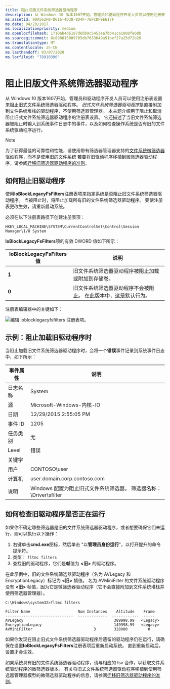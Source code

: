 ```yaml
---
title: 阻止旧版文件系统筛选器驱动程序
description: 从 Windows 10 版本1607开始，管理员和驱动程序开发人员可以使用注册表设置来阻止旧式文件系统筛选器驱动程序。
ms.assetid: 90A562FB-D616-4D38-8D4F-7EFCDF9E617F
ms.date: 04/20/2017
ms.localizationpriority: medium
ms.openlocfilehash: 1710ab4d6187d6bb9c5453ea7bb41ca1008fe08b
ms.sourcegitcommit: 8c898615009705db7633649a51bef27a25d72b26
ms.translationtype: MT
ms.contentlocale: zh-CN
ms.lasthandoff: 03/07/2020
ms.locfileid: "78910390"
---
```

# <a name="blocking-legacy-file-system-filter-drivers"></a>阻止旧版文件系统筛选器驱动程序

从 Windows 10 版本1607开始，管理员和驱动程序开发人员可以使用注册表设置来阻止旧式文件系统筛选器驱动程序。 *旧式文件系统筛选器驱动程序*是直接附加到文件系统堆栈的驱动程序，不使用筛选器管理器。 本主题介绍用于阻止和取消阻止旧式文件系统筛选器驱动程序的注册表设置。 它还描述了当旧文件系统筛选器被阻止时输入到系统事件日志中的事件，以及如何检查操作系统是否有旧的文件系统驱动程序运行。

> [!NOTE]
> 为了获得最佳的可靠性和性能，请使用带有筛选器管理器支持的[文件系统微筛选器驱动程序]((https://docs.microsoft.com/windows-hardware/drivers/ifs/filter-manager-concepts))，而不是使用旧的文件系统 若要将旧驱动程序移植到微筛选器驱动程序，请参阅[迁移旧筛选器驱动程序的准则](guidelines-for-porting-legacy-filter-drivers.md)。

## <a name="how-to-block-legacy-drivers"></a>如何阻止旧驱动程序

使用**IoBlockLegacyFsFilters**注册表项来指定系统是否阻止旧文件系统筛选器驱动程序。 当被阻止时，将阻止加载所有旧的文件系统筛选器驱动程序。 要使注册表更改生效，请重新启动系统。

必须在以下注册表路径下创建注册表项：

``` syntax
HKEY_LOCAL_MACHINE\SYSTEM\CurrentControlSet\Control\Session Manager\I/O System
```

**IoBlockLegacyFsFilters**项的有效 DWORD 值如下所示：

| **IoBlockLegacyFsFilters**值 | 说明                                                                                       |
|----------------------------------|---------------------------------------------------------------------------------------------------|
| **1**                            | 旧文件系统筛选器驱动程序被阻止加载或附加到存储卷。       |
| **0**                            | 旧文件系统筛选器驱动程序不会被阻止。 在此版本中，这是默认行为。 |

注册表编辑器中的关键如下：

![编辑 ioblocklegacyfsfilters 注册表项。](images/ioblockregkey.png)

## <a name="example-when-a-legacy-driver-is-blocked-from-loading"></a>示例：阻止加载旧驱动程序时

当阻止加载旧文件系统筛选器驱动程序时，会将一个**错误**事件记录到系统事件日志中，如下所示：

| 事件属性 | 说明 |
| -------------- | ----------- |
| 日志名称       | System      |
| 源         | Microsoft-Windows-内核-IO |
| 日期           | 12/29/2015 2:55:05 PM |
| 事件 ID       | 1205         |
| 任务类别  | 无         |
| Level          | 错误        |
| 关键字       |              |
| 用户           | CONTOSO\user |
| 计算机       | user.domain.corp.contoso.com |
| 说明    | Windows 配置为阻止旧式文件系统筛选器。 筛选器名称： \Driver\sfilter |

## <a name="how-to-check-if-legacy-drivers-are-running"></a>如何检查旧驱动程序是否正在运行

如果你不确定哪些筛选器是旧的文件系统筛选器驱动程序，或者想要确保它们未运行，则可以执行以下操作：

1. 右键单击**cmd.exe**图标，然后单击 "以**管理员身份运行**"，以打开提升的命令提示符。
2. 类型： `fltmc filters`
3. 查找旧的驱动程序，它们是**帧**值为 **&lt;旧&gt;** 的驱动程序。

在此示例中，旧的文件系统筛选器驱动程序（名为 AVLegacy 和 EncryptionLegacy）标记为 **&lt;旧&gt;** 帧值。 名为 AVMiniFilter 的文件系统驱动程序没有 **&lt;旧&gt;** 帧值，因为它是微筛选器驱动程序（它不会直接附加到文件系统堆栈并使用筛选器管理器）。

``` syntax
C:\Windows\system32>fltmc filters

Filter Name                     Num Instances    Altitude    Frame
------------------------------  -------------  ------------  -----
AVLegacy                                        389998.99   <Legacy>
EncryptionLegacy                                149998.99   <Legacy>
AVMiniFilter                           3        328000         0
```

如果你发现在阻止旧式文件系统筛选器驱动程序后遗留的驱动程序仍在运行，请确保在设置**IoBlockLegacyFsFilters**注册表项后重新启动系统。 直到重新启动后，设置才会生效。

如果系统具有旧的文件系统筛选器驱动程序，请与相应的 Isv 合作，以获取文件系统驱动程序的微筛选器版本。 有关将旧式文件系统筛选器驱动程序移植到使用筛选器管理器模型的微筛选器驱动程序的信息，请参阅[迁移旧筛选器驱动程序的准则](guidelines-for-porting-legacy-filter-drivers.md)。
